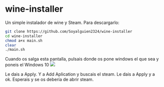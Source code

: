 # wine-installer
Un simple instalador de wine y Steam. 
Para descargarlo:
```bash
git clone https://github.com/Soyalguien2324/wine-installer
cd wine-installer
chmod a+x main.sh
clear
./main.sh
 ```
Cuando os salga esta pantalla, pulsais donde os pone windows el que sea y poneis el Windows 10
![](https://wiki.winehq.org/images/c/c8/Staging-winecfg.png)

Le dais a Apply. Y a Add Aplication y buscais el steam. Le dais a Apply y a ok. Esperais y se os debería de abrir steam.
